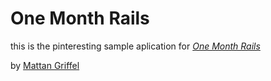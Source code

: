 # One Month Rails

this is the pinteresting sample aplication for
[*One Month Rails*](http://onemonthrails.com)

by [Mattan Griffel](http://mattangriffel.com)
